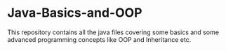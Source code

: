 # Java-Basics-and-OOP
This repository contains all the java files covering some basics and some advanced programming concepts like OOP and Inheritance etc.
